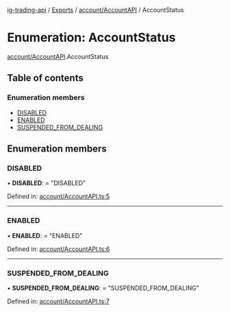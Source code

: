 [ig-trading-api](../README.md) / [Exports](../modules.md) / [account/AccountAPI](../modules/account_accountapi.md) / AccountStatus

# Enumeration: AccountStatus

[account/AccountAPI](../modules/account_accountapi.md).AccountStatus

## Table of contents

### Enumeration members

- [DISABLED](account_accountapi.accountstatus.md#disabled)
- [ENABLED](account_accountapi.accountstatus.md#enabled)
- [SUSPENDED_FROM_DEALING](account_accountapi.accountstatus.md#suspended_from_dealing)

## Enumeration members

### DISABLED

• **DISABLED**: = "DISABLED"

Defined in: [account/AccountAPI.ts:5](https://github.com/bennycode/ig-trading-api/blob/7c81ba3/src/account/AccountAPI.ts#L5)

---

### ENABLED

• **ENABLED**: = "ENABLED"

Defined in: [account/AccountAPI.ts:6](https://github.com/bennycode/ig-trading-api/blob/7c81ba3/src/account/AccountAPI.ts#L6)

---

### SUSPENDED_FROM_DEALING

• **SUSPENDED_FROM_DEALING**: = "SUSPENDED_FROM_DEALING"

Defined in: [account/AccountAPI.ts:7](https://github.com/bennycode/ig-trading-api/blob/7c81ba3/src/account/AccountAPI.ts#L7)
